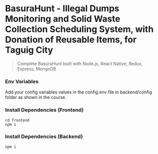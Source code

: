 # BasuraHunt - Illegal Dumps Monitoring and Solid Waste Collection Scheduling System, with Donation of Reusable Items, for Taguig City 

> Complete BasuraHunt built with Node.js, React Native, Redux, Express, MongoDB



### Env Variables

Add your config variables values in the config.env file in backend/config folder as shown in the course.

### Install Dependencies (Frontend)

```
cd frontend
npm i
```

### Install Dependencies (Backend)

```
npm i
```


